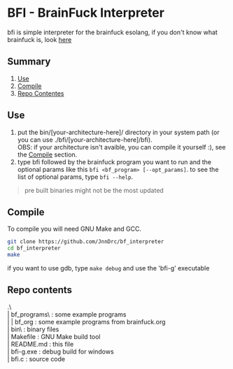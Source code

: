 # BFI - BrainFuck Interpreter

bfi is simple interpreter for the brainfuck esolang,
if you don't know what brainfuck is, look [here](https://en.wikipedia.org/wiki/Brainfuck)

## Summary

1. [Use](#Use)
2. [Compile](#Compile)
3. [Repo Contentes](#repo-contents)

## Use

1. put the bin/\[your-architecture-here\]/ directory in your system path \(or
   you can use ./bfi/\[your-architecture-here\]/bfi\).  
   OBS: if your architecture isn't avaible, you can compile it yourself :),
   see the [Compile](#Compile) section.
2. type bfi followed by the brainfuck program you want to run and the optional
   params like this `bfi <bf_program> [--opt_params]`.
   to see the list of optional params, type `bfi --help`.

> pre built binaries might not be the most updated

## Compile

To compile you will need GNU Make and GCC.

```sh
git clone https://github.com/JnnDrc/bf_interpreter
cd bf_interpreter
make
```

if you want to use gdb, type `make debug` and use the 'bfi-g' executable

## Repo contents

.\  
 | bf_programs\ : some example programs  
 | | bf_org : some example programs from brainfuck.org  
 | bin\ : binary files  
 | Makefile : GNU Make build tool  
 | README.md : this file  
 | bfi-g.exe : debug build for windows  
 | bfi.c : source code
